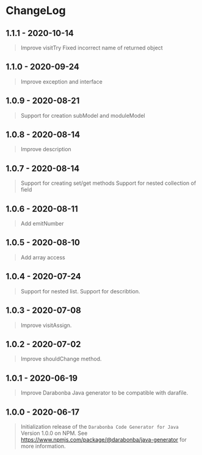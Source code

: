 # ChangeLog

## 1.1.1 - 2020-10-14

> Improve visitTry
> Fixed incorrect name of returned object

## 1.1.0 - 2020-09-24

> Improve exception and interface

## 1.0.9 - 2020-08-21

> Support for creation subModel and moduleModel

## 1.0.8 - 2020-08-14

> Improve description

## 1.0.7 - 2020-08-14

> Support for creating set/get methods
> Support for nested collection of field

## 1.0.6 - 2020-08-11

> Add emitNumber

## 1.0.5 - 2020-08-10

> Add array access

## 1.0.4 - 2020-07-24

> Support for nested list.
> Support for describtion.

## 1.0.3 - 2020-07-08

> Improve visitAssign.

## 1.0.2 - 2020-07-02

> Improve shouldChange method.

## 1.0.1 - 2020-06-19

> Improve Darabonba Java generator to be compatible with darafile.

## 1.0.0 - 2020-06-17

> Initialization release of the `Darabonba Code Generator for Java` Version 1.0.0 on NPM.
> See <https://www.npmjs.com/package/@darabonba/java-generator> for more information.